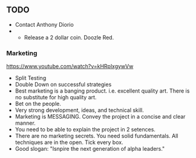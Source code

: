 ## TODO

- Contact Anthony Diorio
- - Release a 2 dollar coin. Doozle Red.  


### Marketing

https://www.youtube.com/watch?v=kHRplxgywVw

- Split Testing
- Double Down on successful strategies
- Best marketing is a banging product. i.e. excellent quality art. There is no substitute for high quality art.  
- Bet on the people.
- Very strong development, ideas, and technical skill. 
- Marketing is MESSAGING. Convey the project in a concise and clear manner. 
- You need to be able to explain the project in 2 setences. 
- There are no marketing secrets. You need solid fundamentals. All techniques are in the open. Tick every box. 
- Good slogan: "Isnpire the next generation of alpha leaders."   

